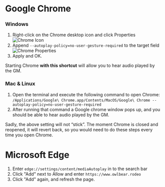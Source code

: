 # Google Chrome

### Windows
1. Right-click on the Chrome desktop icon and click Properties
![Chrome Icon](https://raw.githubusercontent.com/kgbergman/music-player/main/docs/chrome_icon.png)
2. Append `--autoplay-policy=no-user-gesture-required` to the target field
![Chrome Properties](https://raw.githubusercontent.com/kgbergman/music-player/main/docs/chrome_properties.png)
3. Apply and OK. 

Starting Chrome **with this shortcut** will allow you to hear audio played by the GM.

### Mac & Linux
1. Open the terminal and execute the following command to open Chrome: 
`/Applications/Google\ Chrome.app/Contents/MacOS/Google\ Chrome --autoplay-policy=no-user-gesture-required`
2. After running that command a Google chrome window pops up, and you should be able to hear audio played by the GM.

Sadly, the above setting will not “stick”. The moment Chrome is closed and reopened, it will revert back, so you would need to do these steps every time you open Chrome. 


# Microsoft Edge
1. Enter `edge://settings/content/mediaAutoplay` in to the search bar
2. Click "Add" next to Allow and enter `https://www.owlbear.rodeo`
3. Click "Add" again, and refresh the page.
